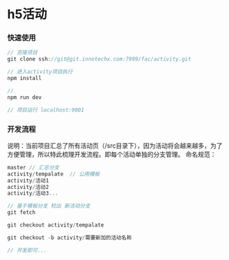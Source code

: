 h5活动
======
### 快速使用
```js
// 克隆项目
git clone ssh://git@git.innotechx.com:7999/fac/activity.git
```
```js
// 进入activity项目执行
npm install
```
```js
//
npm run dev

// 项目运行 localhost:9001
```

### 开发流程
说明：当前项目汇总了所有活动页（/src目录下），因为活动将会越来越多，为了方便管理，所以特此梳理开发流程。即每个活动单独的分支管理。
命名规范：
```js
master // 汇总分支
activity/tempalate  // 公用模板
activity/活动1
activity/活动2
activity/活动3...
```
```js
// 基于模板分支 检出 新活动分支
git fetch

git checkout activity/tempalate

git checkout -b activity/需要新加的活动名称

// 开发即可...
```
